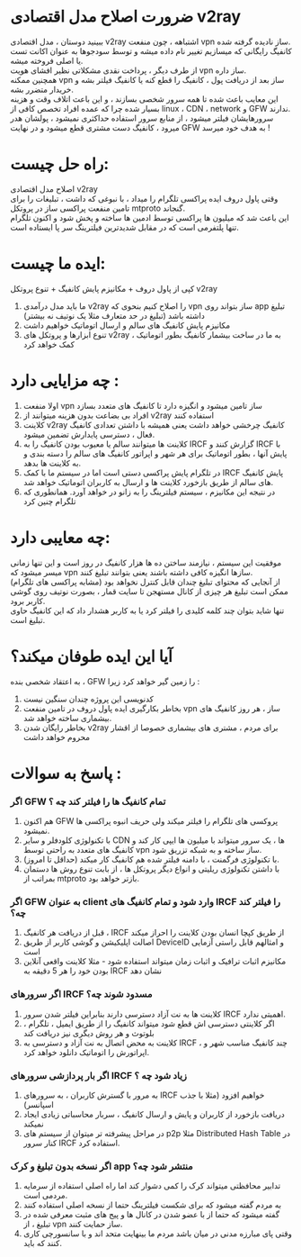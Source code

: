 # ضرورت اصلاح مدل اقتصادی v2ray

ببینید دوستان ، مدل اقتصادی v2ray اشتباهه ، چون منفعت vpn ساز نادیده گرفته شده.<br>
کانفیگ رایگانی که میسازیم تغییر نام داده میشه و توسط سودجوها به عنوان اکانت تست یا اصلی فروخته میشه.<br>
از طرف دیگر ، پرداخت نقدی مشکلاتی نظیر افشای هویت vpn ساز داره.<br>
همچنین ممکنه vpn ساز بعد از دریافت پول ، کانفیگ را قطع کنه یا کانفیگ فیلتر بشه و خریدار متضرر بشه.<br>
این معایب باعث شده تا همه سرور شخصی بسازند ، و این باعث اتلاف وقت و هزینه بسیار شده چرا که عمده افراد تخصص کافی از linux ، CDN ، network و GFW ندارند.<br>
سرورهایشان فیلتر میشود ، از منابع سرور استفاده حداکثری نمیشود ، پولشان هدر میرود ، کانفیگ دست مشتری قطع میشود و در نهایت GFW به هدف خود میرسد !<br>  

# راه حل چیست:
اصلاح مدل اقتصادی v2ray<br>
وقتی پاول دروف ایده پراکسی تلگرام را میداد ،  با نبوغی که داشت ، تبلیغات را برای تامین منفعت پراکسی ساز در پروتکل mtproto گنجاند.<br>
این باعث شد که میلیون ها پراکسی توسط ادمین ها ساخته و پخش شود و اکنون تلگرام تنها پلتفرمی است که در مقابل شدیدترین فیلترینگ سر پا ایستاده است.<br>

# ایده ما چیست:
کپی از پاول دروف + مکانیزم پایش کانفیگ + تنوع پروتکل v2ray<br>
1. ما باید مدل درآمدی v2ray را اصلاح کنیم بنحوی که vpn ساز بتواند روی app تبلیغ داشته باشد (تبلیغ در حد متعارف مثلا یک نوتیف نه بیشتر)
2. مکانیزم پایش کانفیگ های سالم و ارسال اتوماتیک خواهیم داشت
3. تنوع ابزارها و پروتکل های v2ray به ما در ساخت بیشمار کانفیگ بطور اتوماتیک ، کمک خواهد کرد


# چه مزایایی دارد : 
1. اولا منفعت vpn ساز تامین میشود و انگیزه دارد تا کانفیگ های متعدد بسازد<br>
2. افراد بی بضاعت بدون هزینه میتوانند از v2ray استفاده کنند<br>
3. کلاینت v2ray کانفیگ چرخشی خواهد داشت یعنی همیشه با داشتن تعدادی کانفیگ فعال ، دسترسی پایدارش تضمین میشود.<br>
4. کلاینت ها میتوانند سالم یا معیوب بودن کانفیگ را به IRCF گزارش کنند و IRCF با پایش آنها ، بطور اتوماتیک برای هر شهر و اپراتور کانفیگ های سالم را دسته بندی و به کلاینت ها بدهد.<br>
5. در تلگرام پایش پراکسی دستی است اما در سیستم ما با کمک IRCF پایش کانفیگ های سالم از طریق بازخورد کلاینت ها و ارسال به کاربران اتوماتیک خواهد شد.<br>
6. در نتیجه این مکانیزم ، سیستم فیلترینگ را به زانو در خواهد آورد. همانطوری که تلگرام چنین کرد<br>


# چه معایبی دارد: 
موفقیت این سیستم ، نیازمند ساختن ده ها هزار کانفیگ در روز است و این تنها زمانی میسر میشود که vpn سازها انگیزه کافی داشته باشند یعنی بتوانند تبلیغ کنند.<br> 
از آنجایی که محتوای تبلیغ چندان قابل کنترل نخواهد بود (مشابه پراکسی های تلگرام)<br>
ممکن است تبلیغ هر چیزی از کانال مستهجن تا سایت قمار ، بصورت نوتیف روی گوشی کاربر برود.<br>
تنها شاید بتوان چند کلمه کلیدی را فیلتر کرد یا به کاربر هشدار داد که این کانفیگ حاوی تبلیغ است.<br>


# آیا این ایده طوفان میکند؟
به اعتقاد شخصی بنده ، GFW را زمین گیر خواهد کرد زیرا :
1. کدنویسی این پروژه چندان سنگین نیست
2. بخاطر بکارگیری ایده پاول دروف در تامین منفعت vpn ساز ، هر روز کانفیگ های بیشماری ساخته خواهد شد. 
3. بخاطر رایگان شدن v2ray برای مردم ، مشتری های بیشماری خصوصا از اقشار محروم خواهد داشت

# پاسخ به سوالات :
### اگر GFW تمام کانفیگ ها را فیلتر کند چه ؟
1. هم اکنون GFW پروکسی های تلگرام را فیلتر میکند ولی حریف انبوه پراکسی ها نمیشود.
2. با تکنولوژی کلودفلر و سایر CDN ها ، یک سرور میتواند با میلیون ها ایپی کار کند و کانفیگ های متعدد به راحتی توسط vpn ساز ساخته و به شبکه تزریق شود.
3. با تکنولوژی فرگمنت ، با دامنه فیلتر شده هم کانفیگ کار میکند (حداقل تا امروز).
4. با داشتن تکنولوژی ریلیتی و انواع دیگر پروتکل ها ، از بابت تنوع روش ها دستمان بمراتب از mtproto بازتر خواهد بود.

### اگر GFW به عنوان client وارد شود و تمام کانفیگ های IRCF را فیلتر کند چه؟
1. قبل از دریافت هر کانفیگ ، IRCF از طریق کپچا انسان بودن کلاینت را احراز میکند
2. اصالت اپلیکیشن و گوشی کاربر از طریق DeviceID و امثالهم قابل راستی آزمایی است
3. مکانیزم اثبات ترافیک و اثبات زمان میتواند استفاده شود - مثلا کلاینت واقعی آنلاین بودن خود را هر 5 دقیقه به IRCF نشان دهد

### اگر سرورهای IRCF مسدود شوند چه؟
1. کلاینت ها به نت آزاد دسترسی دارند بنابراین فیلتر شدن سرور IRCF اهمیتی ندارد.
2. اگر کلاینتی دسترسی اش قطع شود میتواند کانفیگ را از طریق ایمیل ، تلگرام ، بلوتوث و هر روش دیگری نیز دریافت کند
3. کلاینت به محض اتصال به نت آزاد و دسترسی به IRCF ، چند کانفیگ مناسب شهر و اپراتورش را اتوماتیک دانلود خواهد کرد.

### اگر بار پردازشی سرورهای IRCF زیاد شود چه ؟
1. به مرور با گسترش کاربران ، به سرورهای IRCF خواهیم افزود (مثلا با جذب اسپانسر)
2. دریافت بازخورد از کاربران و پایش و ارسال کانفیگ ، سربار محاسباتی زیادی ایجاد نمیکند
3. در مراحل پیشرفته تر میتوان از سیستم های p2p مثلا Distributed Hash Table در کنار سرور IRCF استفاده کرد.

### اگر نسخه بدون تبلیغ و کرک app منتشر شود چه؟
1. تدابیر محافظتی میتواند کرک را کمی دشوار کند اما راه اصلی استفاده از سرمایه مردمی است.
2. به مردم گفته میشود که برای شکست فیلترینگ حتما از نسخه اصلی استفاده کنند
3. گفته میشود که حتما از با عضو شدن در کانال ها و پیج های مثبت معرفی شده در تبلیغ ، از vpn ساز حمایت کنند.
4. وقتی پای مبارزه مدنی در میان باشد مردم ما بینهایت متحد اند و با سانسورچی کاری کنند که باید.

